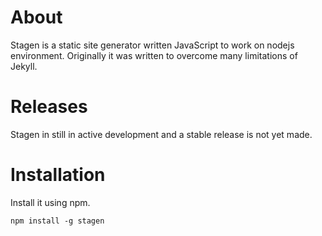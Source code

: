 # About

Stagen is a static site generator written JavaScript to work on nodejs environment. Originally it was written to overcome many limitations of Jekyll.

# Releases

Stagen in still in active development and a stable release is not yet made.

# Installation

Install it using npm.

    npm install -g stagen
